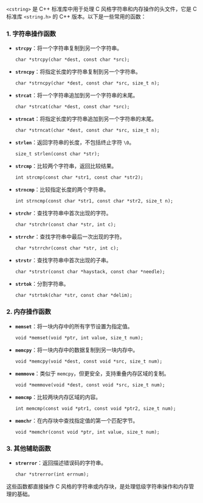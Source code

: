 `<cstring>` 是 C++ 标准库中用于处理 C 风格字符串和内存操作的头文件，它是 C 标准库 `<string.h>` 的 C++ 版本。以下是一些常用的函数：

### 1. **字符串操作函数**

- **`strcpy`**：将一个字符串复制到另一个字符串。

  ```
  char *strcpy(char *dest, const char *src);
  ```

- **`strncpy`**：将指定长度的字符串复制到另一个字符串。

  ```
  char *strncpy(char *dest, const char *src, size_t n);
  ```

- **`strcat`**：将一个字符串追加到另一个字符串的末尾。

  ```
  char *strcat(char *dest, const char *src);
  ```

- **`strncat`**：将指定长度的字符串追加到另一个字符串的末尾。

  ```
  char *strncat(char *dest, const char *src, size_t n);
  ```

- **`strlen`**：返回字符串的长度，不包括终止字符 `\0`。

  ```
  size_t strlen(const char *str);
  ```

- **`strcmp`**：比较两个字符串，返回比较结果。

  ```
  int strcmp(const char *str1, const char *str2);
  ```

- **`strncmp`**：比较指定长度的两个字符串。

  ```
  int strncmp(const char *str1, const char *str2, size_t n);
  ```

- **`strchr`**：查找字符串中首次出现的字符。

  ```
  char *strchr(const char *str, int c);
  ```

- **`strrchr`**：查找字符串中最后一次出现的字符。

  ```
  char *strrchr(const char *str, int c);
  ```

- **`strstr`**：查找字符串中首次出现的子串。

  ```
  char *strstr(const char *haystack, const char *needle);
  ```

- **`strtok`**：分割字符串。

  ```
  char *strtok(char *str, const char *delim);
  ```

### 2. **内存操作函数**

- **`memset`**：将一块内存中的所有字节设置为指定值。

  ```
  void *memset(void *ptr, int value, size_t num);
  ```

- **`memcpy`**：将一块内存中的数据复制到另一块内存中。

  ```
  void *memcpy(void *dest, const void *src, size_t num);
  ```

- **`memmove`**：类似于 `memcpy`，但更安全，支持重叠内存区域的复制。

  ```
  void *memmove(void *dest, const void *src, size_t num);
  ```

- **`memcmp`**：比较两块内存区域的内容。

  ```
  int memcmp(const void *ptr1, const void *ptr2, size_t num);
  ```

- **`memchr`**：在内存块中查找指定值的第一个匹配字节。

  ```
  void *memchr(const void *ptr, int value, size_t num);
  ```

### 3. **其他辅助函数**

- **`strerror`**：返回描述错误码的字符串。

  ```
  char *strerror(int errnum);
  ```

这些函数都直接操作 C 风格的字符串或内存块，是处理低级字符串操作和内存管理的基础。